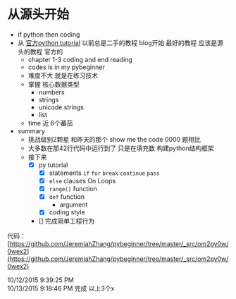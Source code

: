 # 从源头开始 #

- if python then coding
- 从 [官方python tutorial](https://docs.python.org/2/tutorial/) 以前总是二手的教程 blog开始 最好的教程 应该是源头的教程 官方的
	+ chapter 1-3 coding and end reading 
	+ codes is in my pybeginner 
	+ 难度不大 就是在练习技术 
	+ 掌握 核心数据类型 
		+ numbers
		+ strings
		+ unicode strings
		+ list
	+ time 近 6个蕃茄
- summary
	+ 挑战级别2颗星 和昨天的那个 show me the code 0000 题相比
	+ 大多数在那42行代码中运行到了 只是在填充数 构建python结构框架
	+ 接下来  
		- [x] py tutorial
			- [x] statements `if` `for` `break` `continue` `pass`
			- [x] `else` clauses On Loops 
			- [x] `range()` function
			- [x] `def` function
				- argument
			- [x] coding style
		- [] 完成简单工程行为

代码：[https://github.com/JeremiahZhang/pybeginner/tree/master/_src/om2py0w/0wex2](https://github.com/JeremiahZhang/pybeginner/tree/master/_src/om2py0w/0wex2)

10/12/2015 9:39:25 PM   
10/13/2015 9:18:46 PM   完成 以上3个x
